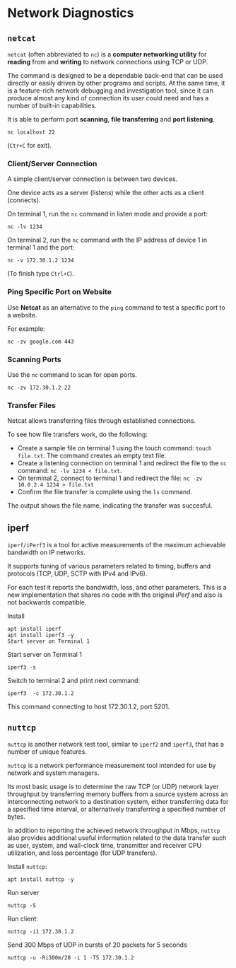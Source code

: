 # Network Diagnostics
## `netcat`
`netcat` (often abbreviated to `nc`) is a **computer networking utility** for **reading** from and **writing** to network connections using TCP or UDP. 

The command is designed to be a dependable back-end that can be used directly or easily driven by other programs and scripts. At the same time, it is a feature-rich network debugging and investigation tool, since it can produce almost any kind of connection its user could need and has a number of built-in capabilities. 

It is able to perform port **scanning**, **file transferring** and **port listening**.

`nc localhost 22`

(`Ctr+C` for exit).

### Client/Server Connection
A simple client/server connection is between two devices. 

One device acts as a server (listens) while the other acts as a client (connects).

On terminal 1, run the `nc` command in listen mode and provide a port:

`nc -lv 1234`

On terminal 2, run the `nc` command with the IP address of device 1 in terminal 1 and the port:

`nc -v 172.30.1.2 1234`

(To finish type `Ctrl+C`).

### Ping Specific Port on Website
Use **Netcat** as an alternative to the `ping` command to test a specific port to a website. 

For example:

`nc -zv google.com 443 `

### Scanning Ports 
Use the `nc` command to scan for open ports.

`nc -zv 172.30.1.2 22`

### Transfer Files
Netcat allows transferring files through established connections. 

To see how file transfers work, do the following:

- Create a sample file on terminal 1 using the touch command: `touch file.txt`. The command creates an empty text file.
- Create a listening connection on terminal 1 and redirect the file to the `nc` command: `nc -lv 1234 < file.txt`.
- On terminal 2, connect to terminal 1 and redirect the file: `nc -zv 10.0.2.4 1234 > file.txt`
- Confirm the file transfer is complete using the `ls` command.

The output shows the file name, indicating the transfer was succesful.

## iperf
`iperf/iPerf3` is a tool for active measurements of the maximum achievable bandwidth on IP networks. 

It supports tuning of various parameters related to timing, buffers and protocols (TCP, UDP, SCTP with IPv4 and IPv6). 

For each test it reports the bandwidth, loss, and other parameters. This is a new implementation that shares no code with the original *iPerf* and also is not backwards compatible. 

Install

```
apt install iperf
apt install iperf3 -y
Start server on Terminal 1
```
Start server on Terminal 1

```
iperf3 -s
```

Switch to terminal 2 and print next command:

```
iperf3  -c 172.30.1.2
```

This command connecting to host 172.30.1.2, port 5201.

## `nuttcp`
`nuttcp` is another network test tool, similar to `iperf2` and `iperf3`, that has a number of unique features.

`nuttcp` is a network performance measurement tool intended for use by network and system managers. 

Its most basic usage is to determine the raw TCP (or UDP) network layer throughput by transferring memory buffers from a source system across an interconnecting network to a destination system, either transferring data for a specified time interval, or alternatively transferring a specified number of bytes. 

In addition to reporting the achieved network throughput in Mbps, `nuttcp` also provides additional useful information related to the data transfer such as user, system, and wall-clock time, transmitter and receiver CPU utilization, and loss percentage (for UDP transfers).

Install `nuttcp`:

```
apt install nuttcp -y
```

Run server

```
nuttcp -S
```

Run client:

```
nuttcp -i1 172.30.1.2
```

Send 300 Mbps of UDP in bursts of 20 packets for 5 seconds

```
nuttcp -u -Ri300m/20 -i 1 -T5 172.30.1.2
```
